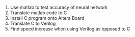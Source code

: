 1. Use matlab to test accuracy of neural network
2. Translate matlab code to C
3. Install C program onto Altera Board
4. Translate C to Verilog
5. Find speed increase when using Verilog as opposed to C
